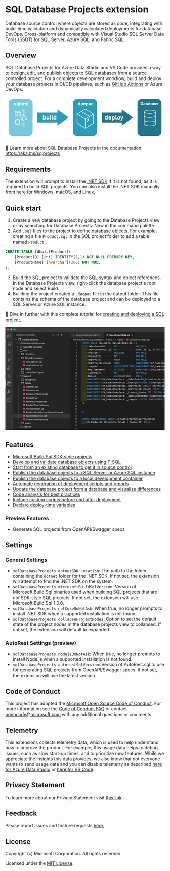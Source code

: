 # SQL Database Projects extension

Database source control where objects are stored as code, integrating with build-time validation and dynamically calculated deployments for database DevOps. Cross-platform and compatible with Visual Studio SQL Server Data Tools (SSDT) for SQL Server, Azure SQL, and Fabric SQL.

## Overview

SQL Database Projects for Azure Data Studio and VS Code provides a way to design, edit, and publish objects to SQL databases from a source controlled project. For a complete development workflow, build and deploy your database projects in CI/CD pipelines, such as [GitHub Actions](https://github.com/azure/sql-action) or Azure DevOps.

![SQL project lifecycle](https://raw.githubusercontent.com/microsoft/azuredatastudio/main/extensions/sql-database-projects/images/sqlproj-lifecycle.png)

📕 Learn more about SQL Database Projects in the documentation: https://aka.ms/sqlprojects

## Requirements

The extension will prompt to install the [.NET SDK](https://aka.ms/sqlprojects-dotnet) if it is not found, as it is required to build SQL projects. You can also install the .NET SDK manually from [here](https://aka.ms/sqlprojects-dotnet) for Windows, macOS, and Linux.

## Quick start

1. Create a new database project by going to the Database Projects view or by searching for Database Projects: New in the command palette.
2. Add `.sql` files to the project to define database objects. For example, creating a file `Product.sql` in the SQL project folder to add a table named `Product`:
  ```sql
  CREATE TABLE [dbo].[Product](
      [ProductID] [int] IDENTITY(1,1) NOT NULL PRIMARY KEY,
      [ProductName] [nvarchar](200) NOT NULL
  );
  ```
3. Build the SQL project to validate the SQL syntax and object references. In the Database Projects view, right-click the database project's root node and select Build.
4. Building the project created a `.dacpac` file in the output folder. This file contains the schema of the database project and can be deployed to a SQL Server or Azure SQL instance.

📕 Dive in further with this complete tutorial for [creating and deploying a SQL project](https://learn.microsoft.com/sql/tools/sql-database-projects/tutorials/create-deploy-sql-project?pivots=sq1-visual-studio-code).

![AdventureWorks SQL project](https://raw.githubusercontent.com/microsoft/azuredatastudio/main/extensions/sql-database-projects/images/readme-sqlproj.png)

## Features

- [Microsoft.Build.Sql SDK-style projects](https://aka.ms/sqlprojects)
- [Develop and validate database objects using T-SQL](https://learn.microsoft.com/sql/tools/sql-database-projects/sql-database-projects#validation)
- [Start from an existing database to get it in source control](https://learn.microsoft.com/sql/tools/sql-database-projects/tutorials/start-from-existing-database?pivots=sq1-visual-studio-code)
- [Publish the database objects to a SQL Server or Azure SQL instance](https://learn.microsoft.com/sql/tools/sql-database-projects/sql-database-projects#deployment)
- [Publish the database objects to a local development container](https://learn.microsoft.com/azure-data-studio/extensions/sql-database-project-extension-build#publish-the-sql-project-and-deploy-to-a-local-container)
- [Automate generation of deployment scripts and reports](https://learn.microsoft.com/sql/tools/sqlpackage/sqlpackage#deployments)
- [Update the database project from a database and visualize differences](https://learn.microsoft.com/sql/tools/sql-database-projects/howto/compare-database-project?pivots=sq1-visual-studio-code)
- [Code analysis for best practices](https://learn.microsoft.com/sql/tools/sql-database-projects/concepts/sql-code-analysis/sql-code-analysis?pivots=sq1-visual-studio-code)
- [Include custom scripts before and after deployment](https://learn.microsoft.com/sql/tools/sql-database-projects/concepts/pre-post-deployment-scripts?pivots=sq1-visual-studio-code)
- [Declare deploy-time variables](https://learn.microsoft.com/sql/tools/sql-database-projects/concepts/sqlcmd-variables?pivots=sq1-visual-studio-code)

### Preview Features

- Generate SQL projects from OpenAPI/Swagger specs

## Settings

### General Settings

- `sqlDatabaseProjects.dotnetSDK Location`: The path to the folder containing the `dotnet` folder for the .NET SDK. If not set, the extension will attempt to find the .NET SDK on the system.
- `sqlDatabaseProjects.microsoftBuildSqlVersion`: Version of Microsoft.Build.Sql binaries used when building SQL projects that are not SDK-style SQL projects. If not set, the extension will use Microsoft.Build.Sql 1.0.0.
- `sqlDatabaseProjects.netCoreDoNotAsk`: When true, no longer prompts to install .NET SDK when a supported installation is not found.
- `sqlDatabaseProjects.collapseProjectNodes`: Option to set the default state of the project nodes in the database projects view to collapsed. If not set, the extension will default to expanded.

### AutoRest Settings (preview)

- `sqlDatabaseProjects.nodejsDoNotAsk`: When true, no longer prompts to install Node.js when a supported installation is not found.
- `sqlDatabaseProjects.autorestSqlVersion`: Version of AutoRest.sql to use for generating SQL projects from OpenAPI/Swagger specs. If not set, the extension will use the latest version.

## Code of Conduct

This project has adopted the [Microsoft Open Source Code of Conduct](https://opensource.microsoft.com/codeofconduct/). For more information see the [Code of Conduct FAQ](https://opensource.microsoft.com/codeofconduct/faq/) or contact [opencode@microsoft.com](mailto:opencode@microsoft.com) with any additional questions or comments.

## Telemetry

This extensions collects telemetry data, which is used to help understand how to improve the product. For example, this usage data helps to debug issues, such as slow start-up times, and to prioritize new features. While we appreciate the insights this data provides, we also know that not everyone wants to send usage data and you can disable telemetry as described [here for Azure Data Studio](https://aka.ms/ads-disable-telemetry) or [here for VS Code](https://code.visualstudio.com/docs/getstarted/telemetry#_disable-telemetry-reporting).

## Privacy Statement

To learn more about our Privacy Statement visit [this link](https://go.microsoft.com/fwlink/?LinkID=824704).

## Feedback

Please report issues and feature requests [here.](https://github.com/microsoft/azuredatastudio/issues)

## License

Copyright (c) Microsoft Corporation. All rights reserved.

Licensed under the [MIT License](https://raw.githubusercontent.com/Microsoft/azuredatastudio/main/LICENSE.txt).
